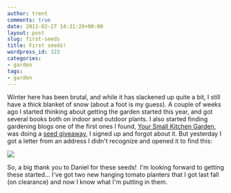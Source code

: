 ```yaml
---
author: trent
comments: true
date: 2011-02-27 14:31:29+00:00
layout: post
slug: first-seeds
title: First seeds!
wordpress_id: 323
categories:
- garden
tags:
- garden
---
```


Winter here has been brutal, and while it has slackened up quite a bit, I still have a thick blanket of snow (about a foot is my guess).  A couple of weeks ago I started thinking about getting the garden started this year, and got several books both on indoor and outdoor plants.  I also started finding gardening blogs one of the first ones I found, [Your Small Kitchen Garden](http://www.smallkitchengarden.net/), was doing a [seed giveaway](http://www.smallkitchengarden.net/small-kitchen-garden/your-small-kitchen-garden-seed-giveaway-2011), I signed up and forgot about it.  But yesterday I got a letter from an address I didn't recognize and opened it to find this:

![](https://lh3.googleusercontent.com/_jTDUBEB5-iw/TWo-wj0yuQI/AAAAAAAAC2s/a78_cwasXHI/s400/IMAG0212.jpg)

So, a big thank you to Daniel for these seeds!  I'm looking forward to getting these started... I've got two new hanging tomato planters that I got last fall (on clearance) and now I know what I'm putting in them.
